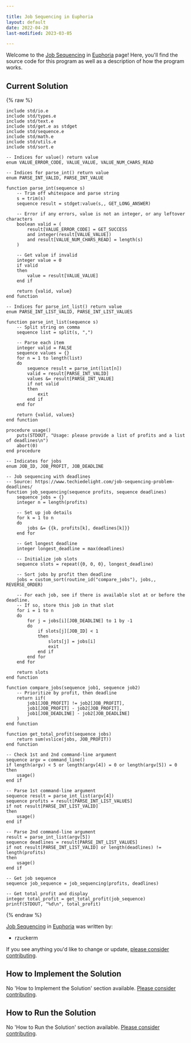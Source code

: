 ```yaml
---

title: Job Sequencing in Euphoria
layout: default
date: 2022-04-28
last-modified: 2023-03-05

---
```


Welcome to the [Job Sequencing](https://sampleprograms.io/projects/job-sequencing) in [Euphoria](https://sampleprograms.io/languages/euphoria) page! Here, you'll find the source code for this program as well as a description of how the program works.

## Current Solution

{% raw %}

```euphoria
include std/io.e
include std/types.e
include std/text.e
include std/get.e as stdget
include std/sequence.e
include std/math.e
include std/utils.e
include std/sort.e

-- Indices for value() return value
enum VALUE_ERROR_CODE, VALUE_VALUE, VALUE_NUM_CHARS_READ

-- Indices for parse_int() return value
enum PARSE_INT_VALID, PARSE_INT_VALUE

function parse_int(sequence s)
    -- Trim off whitespace and parse string
    s = trim(s)
    sequence result = stdget:value(s,, GET_LONG_ANSWER)

    -- Error if any errors, value is not an integer, or any leftover characters
    boolean valid = (
        result[VALUE_ERROR_CODE] = GET_SUCCESS
        and integer(result[VALUE_VALUE])
        and result[VALUE_NUM_CHARS_READ] = length(s)
    )

    -- Get value if invalid
    integer value = 0
    if valid
    then
        value = result[VALUE_VALUE]
    end if

    return {valid, value}
end function

-- Indices for parse_int_list() return value
enum PARSE_INT_LIST_VALID, PARSE_INT_LIST_VALUES

function parse_int_list(sequence s)
    -- Split string on comma
    sequence list = split(s, ",")

    -- Parse each item
    integer valid = FALSE
    sequence values = {}
    for n = 1 to length(list)
    do
        sequence result = parse_int(list[n])
        valid = result[PARSE_INT_VALID]
        values &= result[PARSE_INT_VALUE]
        if not valid
        then
            exit
        end if
    end for

    return {valid, values}
end function

procedure usage()
    puts(STDOUT, "Usage: please provide a list of profits and a list of deadlines\n")
    abort(0)
end procedure

-- Indicates for jobs
enum JOB_ID, JOB_PROFIT, JOB_DEADLINE

-- Job sequencing with deadlines
-- Source: https://www.techiedelight.com/job-sequencing-problem-deadlines/
function job_sequencing(sequence profits, sequence deadlines)
    sequence jobs = {}
    integer n = length(profits)

    -- Set up job details
    for k = 1 to n
    do
        jobs &= {{k, profits[k], deadlines[k]}}
    end for

    -- Get longest deadline
    integer longest_deadline = max(deadlines)

    -- Initialize job slots
    sequence slots = repeat({0, 0, 0}, longest_deadline)

    -- Sort jobs by profit then deadline
    jobs = custom_sort(routine_id("compare_jobs"), jobs,, REVERSE_ORDER)

    -- For each job, see if there is available slot at or before the deadline.
    -- If so, store this job in that slot
    for i = 1 to n
    do
        for j = jobs[i][JOB_DEADLINE] to 1 by -1
        do
            if slots[j][JOB_ID] < 1
            then
                slots[j] = jobs[i]
                exit
            end if
        end for
    end for

    return slots
end function

function compare_jobs(sequence job1, sequence job2)
    -- Prioritize by profit, then deadline
    return iif(
        job1[JOB_PROFIT] != job2[JOB_PROFIT],
        job1[JOB_PROFIT] - job2[JOB_PROFIT],
        job1[JOB_DEADLINE] - job2[JOB_DEADLINE]
    )
end function

function get_total_profit(sequence jobs)
    return sum(vslice(jobs, JOB_PROFIT))
end function

-- Check 1st and 2nd command-line argument
sequence argv = command_line()
if length(argv) < 5 or length(argv[4]) = 0 or length(argv[5]) = 0
then
    usage()
end if

-- Parse 1st command-line argument
sequence result = parse_int_list(argv[4])
sequence profits = result[PARSE_INT_LIST_VALUES]
if not result[PARSE_INT_LIST_VALID]
then
    usage()
end if

-- Parse 2nd command-line argument
result = parse_int_list(argv[5])
sequence deadlines = result[PARSE_INT_LIST_VALUES]
if not result[PARSE_INT_LIST_VALID] or length(deadlines) != length(profits)
then
    usage()
end if

-- Get job sequence
sequence job_sequence = job_sequencing(profits, deadlines)

-- Get total profit and display
integer total_profit = get_total_profit(job_sequence)
printf(STDOUT, "%d\n", total_profit)
```

{% endraw %}

[Job Sequencing](https://sampleprograms.io/projects/job-sequencing) in [Euphoria](https://sampleprograms.io/languages/euphoria) was written by:

- rzuckerm

If you see anything you'd like to change or update, [please consider contributing](https://github.com/TheRenegadeCoder/sample-programs).

## How to Implement the Solution

No 'How to Implement the Solution' section available. [Please consider contributing](https://github.com/TheRenegadeCoder/sample-programs-website).

## How to Run the Solution

No 'How to Run the Solution' section available. [Please consider contributing](https://github.com/TheRenegadeCoder/sample-programs-website).